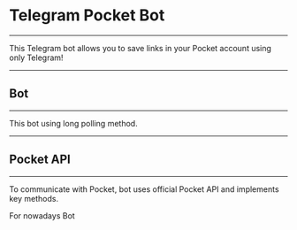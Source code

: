 # Telegram Pocket Bot
____

This Telegram bot allows you to save links in your Pocket account using only Telegram!

____
## Bot
____

This bot using long polling method.

____
## Pocket API
____
To communicate with Pocket, bot uses official Pocket API and implements key methods. 

For nowadays Bot

